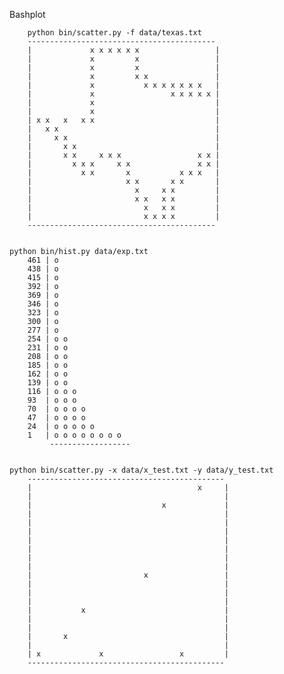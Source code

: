 Bashplot

		python bin/scatter.py -f data/texas.txt
		------------------------------------------
		|             x x x x x x                 |
		|             x         x                 |
		|             x         x                 |
		|             x         x x               |
		|             x           x x x x x x x   |
		|             x                 x x x x x |
		|             x                           |
		|             x                           |
		| x x   x   x x                           |
		|   x x                                   |
		|     x x                                 |
		|       x x                               |
		|       x x     x x x                 x x |
		|         x x x     x x               x x |
		|           x x       x           x x x   |
		|                     x x       x x       |
		|                       x     x x         |
		|                       x x   x x         |
		|                         x   x x         |
		|                         x x x x         |
		------------------------------------------


    python bin/hist.py data/exp.txt
		461 | o                
		438 | o                
		415 | o                
		392 | o                
		369 | o                
		346 | o                
		323 | o                
		300 | o                
		277 | o                
		254 | o o              
		231 | o o              
		208 | o o              
		185 | o o              
		162 | o o              
		139 | o o              
		116 | o o o            
		93  | o o o            
		70  | o o o o          
		47  | o o o o          
		24  | o o o o o        
		1   | o o o o o o o o  
		     ------------------


    python bin/scatter.py -x data/x_test.txt -y data/y_test.txt 
		--------------------------------------------
		|                                     x     |
		|                                           |
		|                             x             |
		|                                           |
		|                                           |
		|                                           |
		|                                           |
		|                                           |
		|                                           |
		|                                           |
		|                         x                 |
		|                                           |
		|                                           |
		|                                           |
		|           x                               |
		|                                           |
		|                                           |
		|       x                                   |
		|                                           |
		| x             x                 x         |
		--------------------------------------------

